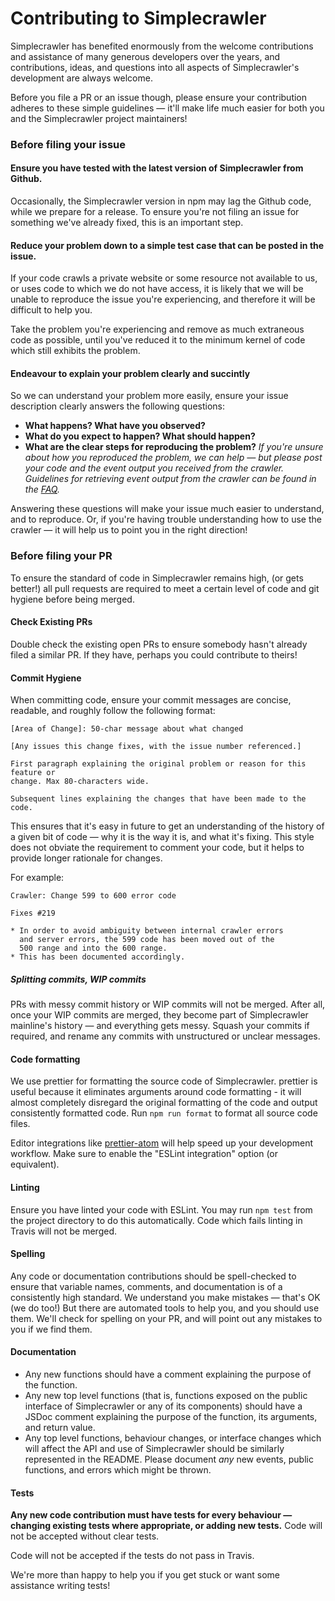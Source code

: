 # Contributing to Simplecrawler

Simplecrawler has benefited enormously from the welcome contributions and
assistance of many generous developers over the years, and contributions, ideas,
and questions into all aspects of Simplecrawler's development are always
welcome.

Before you file a PR or an issue though, please ensure your contribution adheres
to these simple guidelines — it'll make life much easier for both you and the
Simplecrawler project maintainers!

### Before filing your issue

#### Ensure you have tested with the latest version of Simplecrawler from Github.

Occasionally, the Simplecrawler version in npm may lag the Github code, while we
prepare for a release. To ensure you're not filing an issue for something we've
already fixed, this is an important step.

#### Reduce your problem down to a simple test case that can be posted in the issue.

If your code crawls a private website or some resource not available to us, or
uses code to which we do not have access, it is likely that we will be unable to
reproduce the issue you're experiencing, and therefore it will be difficult to
help you.

Take the problem you're experiencing and remove as much extraneous code as
possible, until you've reduced it to the minimum kernel of code which still
exhibits the problem.

#### Endeavour to explain your problem clearly and succintly

So we can understand your problem more easily, ensure your issue description
clearly answers the following questions:

* **What happens? What have you observed?**
* **What do you expect to happen? What should happen?**
* **What are the clear steps for reproducing the problem?** *If you're unsure
  about how you reproduced the problem, we can help — but please post your code
  and the event output you received from the crawler. Guidelines for retrieving
  event output from the crawler can be found in the [FAQ](https://github.com/cgiffard/node-simplecrawler#faqtroubleshooting).*

Answering these questions will make your issue much easier to understand, and to
reproduce. Or, if you're having trouble understanding how to use the crawler —
it will help us to point you in the right direction!

### Before filing your PR

To ensure the standard of code in Simplecrawler remains high, (or gets better!)
all pull requests are required to meet a certain level of code and git hygiene
before being merged.

#### Check Existing PRs

Double check the existing open PRs to ensure somebody hasn't already filed a
similar PR. If they have, perhaps you could contribute to theirs!

#### Commit Hygiene

When committing code, ensure your commit messages are concise, readable, and
roughly follow the following format:

```
[Area of Change]: 50-char message about what changed

[Any issues this change fixes, with the issue number referenced.]

First paragraph explaining the original problem or reason for this feature or
change. Max 80-characters wide.

Subsequent lines explaining the changes that have been made to the code.
```

This ensures that it's easy in future to get an understanding of the history of
a given bit of code — why it is the way it is, and what it's fixing. This style
does not obviate the requirement to comment your code, but it helps to provide
longer rationale for changes.

For example:

```
Crawler: Change 599 to 600 error code

Fixes #219

* In order to avoid ambiguity between internal crawler errors
  and server errors, the 599 code has been moved out of the
  500 range and into the 600 range.
* This has been documented accordingly.
```

##### Splitting commits, WIP commits

PRs with messy commit history or WIP commits will not be merged. After all, once
your WIP commits are merged, they become part of Simplecrawler mainline's
history — and everything gets messy. Squash your commits if required, and
rename any commits with unstructured or unclear messages.

#### Code formatting

We use prettier for formatting the source code of Simplecrawler. prettier is
useful because it eliminates arguments around code formatting - it will almost
completely disregard the original formatting of the code and output consistently
formatted code. Run `npm run format` to format all source code files.

Editor integrations like [prettier-atom](https://atom.io/packages/prettier-atom)
will help speed up your development workflow. Make sure to enable the "ESLint
integration" option (or equivalent).

#### Linting

Ensure you have linted your code with ESLint. You may run `npm test` from the
project directory to do this automatically. Code which fails linting in Travis
will not be merged.

#### Spelling

Any code or documentation contributions should be spell-checked to ensure that
variable names, comments, and documentation is of a consistently high standard.
We understand you make mistakes — that's OK (we do too!) But there are automated
tools to help you, and you should use them. We'll check for spelling on your PR,
and will point out any mistakes to you if we find them.

#### Documentation

* Any new functions should have a comment explaining the purpose of the function.
* Any new top level functions (that is, functions exposed on the public
  interface of Simplecrawler or any of its components) should have a JSDoc
  comment explaining the purpose of the function, its arguments, and return
  value.
* Any top level functions, behaviour changes, or interface changes which will
  affect the API and use of Simplecrawler should be similarly represented in
  the README. Please document *any* new events, public functions, and errors
  which might be thrown.

#### Tests

**Any new code contribution must have tests for every behaviour — changing
existing tests where appropriate, or adding new tests.** Code will not be
accepted without clear tests.

Code will not be accepted if the tests do not pass in Travis.

We're more than happy to help you if you get stuck or want some assistance
writing tests!
